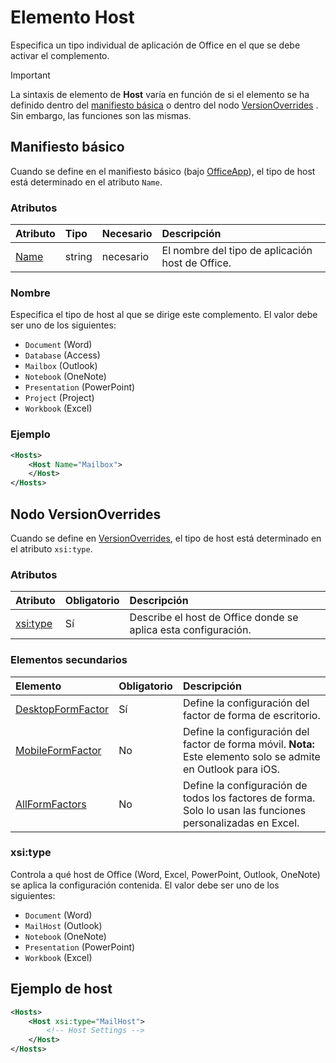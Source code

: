 # <a name="host-element"></a>Elemento Host

Especifica un tipo individual de aplicación de Office en el que se debe activar el complemento.

> [!IMPORTANT] 
> La sintaxis de elemento de **Host** varía en función de si el elemento se ha definido dentro del [manifiesto básica](#basic-manifest) o dentro del nodo [VersionOverrides](#versionoverrides-node) . Sin embargo, las funciones son las mismas.  

## <a name="basic-manifest"></a>Manifiesto básico

Cuando se define en el manifiesto básico (bajo [OfficeApp](officeapp.md)), el tipo de host está determinado en el atributo `Name`.   

### <a name="attributes"></a>Atributos

| Atributo     | Tipo   | Necesario | Descripción                                      |
|:--------------|:-------|:---------|:-------------------------------------------------|
| [Name](#name) | string | necesario | El nombre del tipo de aplicación host de Office. |

### <a name="name"></a>Nombre
Especifica el tipo de host al que se dirige este complemento. El valor debe ser uno de los siguientes:

- `Document` (Word)
- `Database` (Access)
- `Mailbox` (Outlook)
- `Notebook` (OneNote)
- `Presentation` (PowerPoint)
- `Project` (Project)
- `Workbook` (Excel)

### <a name="example"></a>Ejemplo
```xml
<Hosts>
    <Host Name="Mailbox">
    </Host>
</Hosts>
```

## <a name="versionoverrides-node"></a>Nodo VersionOverrides
Cuando se define en [VersionOverrides](versionoverrides.md), el tipo de host está determinado en el atributo `xsi:type`. 

### <a name="attributes"></a>Atributos

|  Atributo  |  Obligatorio  |  Descripción  |
|:-----|:-----|:-----|
|  [xsi:type](#xsitype)  |  Sí  | Describe el host de Office donde se aplica esta configuración.|

### <a name="child-elements"></a>Elementos secundarios

|  Elemento |  Obligatorio  |  Descripción  |
|:-----|:-----|:-----|
|  [DesktopFormFactor](desktopformfactor.md)    |  Sí   |  Define la configuración del factor de forma de escritorio. |
|  [MobileFormFactor](mobileformfactor.md)    |  No   |  Define la configuración del factor de forma móvil. **Nota:** Este elemento solo se admite en Outlook para iOS. |
|  [AllFormFactors](allformfactors.md)    |  No   |  Define la configuración de todos los factores de forma. Solo lo usan las funciones personalizadas en Excel. |

### <a name="xsitype"></a>xsi:type

Controla a qué host de Office (Word, Excel, PowerPoint, Outlook, OneNote) se aplica la configuración contenida. El valor debe ser uno de los siguientes:

- `Document` (Word)
- `MailHost` (Outlook)    
- `Notebook` (OneNote)
- `Presentation` (PowerPoint)
- `Workbook` (Excel)

## <a name="host-example"></a>Ejemplo de host 
```xml
<Hosts>
    <Host xsi:type="MailHost">
        <!-- Host Settings -->
    </Host>
</Hosts>
```
